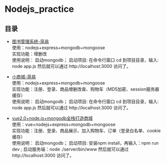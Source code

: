 # Nodejs_practice

## 目录
* [图书管理系统-简易](bookSystem)<br />
使用：nodejs+express+mongodb+mongoose<br />
实现功能：增删改<br />
使用说明：
启动mongodb；
启动项目: 在命令行窗口 cd 到项目目录，输入: node app.js
然后就可以通过 http://localhost:3000 访问了。<br />

* [小商城-简易](mall)<br />
使用：nodejs+express+mongodb+mongoose<br />
实现功能：注册、登录、商品增删改查、购物车（MD5加密、session服务器缓存）<br />
使用说明：
启动mongodb；
启动项目: 在命令行窗口 cd 到项目目录，输入: node app.js
然后就可以通过 http://localhost:3000 访问了。

* [vue2.0+node.js+mongodb全栈打造商城](vue-node-mongodb)<br />
使用：vue+nodejs+express+mongodb+mongoose<br />
实现功能：注册、登录、商品展示、加入购物车、订单（登录白名单、cookie缓存）<br />
使用说明：
启动mongodb；
启动项目: 安装npm install，再输入：npm run dev ;  启动服务端：node ./server/bin/www
然后就可以通过 http://localhost:3000 访问了。

